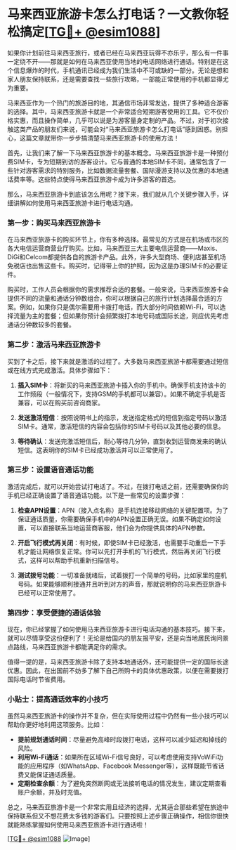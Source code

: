 # 马来西亚旅游卡怎么打电话？一文教你轻松搞定[[TG💪+ @esim1088](https://t.me/s/esim1088)]

如果你计划前往马来西亚旅行，或者已经在马来西亚玩得不亦乐乎，那么有一件事一定绕不开——那就是如何在马来西亚使用当地的电话网络进行通话。特别是在这个信息爆炸的时代，手机通讯已经成为我们生活中不可或缺的一部分。无论是想和家人朋友保持联系，还是需要查找一些旅行攻略，一部能正常使用的手机都显得尤为重要。

马来西亚作为一个热门的旅游目的地，其通信市场非常发达，提供了多种适合游客的选择。其中，马来西亚旅游卡就是一个非常适合短期游客使用的工具。它不仅价格实惠，而且操作简单，几乎可以说是为游客量身定制的产品。不过，对于初次接触这类产品的朋友们来说，可能会对“马来西亚旅游卡怎么打电话”感到困惑。别担心，这篇文章就带你一步步搞清楚马来西亚旅游卡的使用方法！

首先，让我们来了解一下马来西亚旅游卡的基本概念。马来西亚旅游卡是一种预付费SIM卡，专为短期到访的游客设计。它与普通的本地SIM卡不同，通常包含了一些针对游客需求的特别服务，比如数据流量套餐、国际漫游支持以及优惠的本地通话费率等。这些特点使得马来西亚旅游卡成为许多游客的首选。

那么，马来西亚旅游卡到底该怎么用呢？接下来，我们就从几个关键步骤入手，详细讲解如何使用马来西亚旅游卡进行电话沟通。

### 第一步：购买马来西亚旅游卡

在马来西亚旅游卡的购买环节上，你有多种选择。最常见的方式是在机场或市区的各大电信运营商营业厅购买。比如，马来西亚三大主要电信运营商——Maxis、DiGi和Celcom都提供各自的旅游卡产品。此外，许多大型商场、便利店甚至机场免税店也出售这些卡。购买时，记得带上你的护照，因为这是办理SIM卡的必要证件。

购买时，工作人员会根据你的需求推荐合适的套餐。一般来说，马来西亚旅游卡会提供不同的流量和通话分钟数组合，你可以根据自己的旅行计划选择最合适的方案。例如，如果你只是偶尔需要用卡拨打电话，而大部分时间依赖Wi-Fi，可以选择流量为主的套餐；但如果你预计会频繁拨打本地号码或国际长途，则应优先考虑通话分钟数较多的套餐。

### 第二步：激活马来西亚旅游卡

买到了卡之后，接下来就是激活的过程了。大多数马来西亚旅游卡都需要通过短信或在线方式完成激活。具体步骤如下：

1. **插入SIM卡**：将新买的马来西亚旅游卡插入你的手机中。确保手机支持该卡的工作频段（一般情况下，支持GSM的手机都可以兼容）。如果不确定手机是否兼容，可以在购买前咨询商家。
   
2. **发送激活短信**：按照说明书上的指示，发送指定格式的短信到指定号码以激活SIM卡。通常，激活短信的内容会包括你的SIM卡号码以及其他必要的信息。

3. **等待确认**：发送完激活短信后，耐心等待几分钟，直到收到运营商发来的确认短信。这表明你的SIM卡已经成功激活并可以正常使用了。

### 第三步：设置语音通话功能

激活完成后，就可以开始尝试打电话了。不过，在拨打电话之前，还需要确保你的手机已经正确设置了语音通话功能。以下是一些常见的设置步骤：

1. **检查APN设置**：APN（接入点名称）是手机连接移动网络的关键配置项。为了保证通话质量，你需要确保手机中的APN设置正确无误。如果不确定如何设置，可以直接联系当地运营商客服，他们会为你提供具体的APN参数。

2. **开启飞行模式再关闭**：有时候，即使SIM卡已经激活，也需要手动重启一下手机才能让网络恢复正常。你可以先打开手机的飞行模式，然后再关闭飞行模式，这样可以帮助手机重新扫描信号。

3. **测试拨号功能**：一切准备就绪后，试着拨打一个简单的号码，比如家里的座机号码。如果能够顺利接通并且听到对方的声音，那就说明你的马来西亚旅游卡已经可以正常使用了。

### 第四步：享受便捷的通话体验

现在，你已经掌握了如何使用马来西亚旅游卡进行电话沟通的基本技巧。接下来，就可以尽情享受这份便利了！无论是给国内的朋友报平安，还是向当地居民询问景点路线，马来西亚旅游卡都能满足你的需求。

值得一提的是，马来西亚旅游卡除了支持本地通话外，还可能提供一定的国际长途优惠。因此，在出国前不妨多了解下自己所购卡的具体优惠政策，以便在需要拨打国际电话时节省费用。

### 小贴士：提高通话效率的小技巧

虽然马来西亚旅游卡的操作并不复杂，但在实际使用过程中仍然有一些小技巧可以帮助你更好地利用这项服务。比如：

- **提前规划通话时间**：尽量避免高峰时段拨打电话，这样可以减少延迟和掉线的风险。
- **利用Wi-Fi通话**：如果所在区域Wi-Fi信号良好，可以考虑使用支持VoWiFi功能的应用程序（如WhatsApp、Facebook Messenger等），这样既能节省话费又能保证通话质量。
- **定期检查余额**：为了避免突然断网或无法接听电话的情况发生，建议定期查看账户余额，并及时充值。

总之，马来西亚旅游卡是一个非常实用且经济的选择，尤其适合那些希望在旅途中保持联系但又不想花费太多钱的游客们。只要按照上述步骤正确操作，相信你很快就能熟练掌握如何使用马来西亚旅游卡进行通话啦！

[[TG💪+ @esim1088](https://t.me/s/esim1088) ![Image](https://i.postimg.cc/4NQfJmqS/Snipaste-2025-05-13-00-14-12.png)]